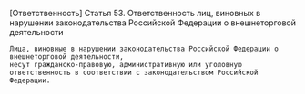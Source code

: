 [Ответственность]
Статья 53. Ответственность лиц, виновных в нарушении законодательства Российской Федерации о внешнеторговой деятельности

	Лица, виновные в нарушении законодательства Российской Федерации о внешнеторговой деятельности, 
	несут гражданско-правовую, административную или уголовную ответственность в соответствии с законодательством Российской Федерации.


